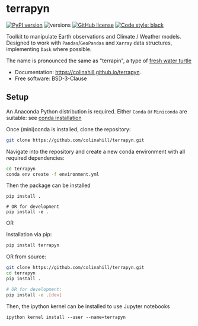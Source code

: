 # terrapyn

[![PyPI version](https://badge.fury.io/py/terrapyn.svg)](https://badge.fury.io/py/terrapyn)
![versions](https://img.shields.io/pypi/pyversions/terrapyn.svg)
[![GitHub license](https://img.shields.io/pypi/l/terrapyn)](https://github.com/colinahill/terrapyn/blob/main/LICENSE.md)
[![Code style: black](https://img.shields.io/badge/code%20style-black-000000.svg)](https://github.com/psf/black)

Toolkit to manipulate Earth observations and Climate / Weather models. Designed to work with `Pandas`/`GeoPandas` and `Xarray` data structures, implementing `Dask` where possible.

The name is pronounced the same as "terrapin", a type of [fresh water turtle](https://en.wikipedia.org/wiki/Terrapin)

- Documentation: https://colinahill.github.io/terrapyn.
- Free software: BSD-3-Clause

## Setup

An Anaconda Python distribution is required. Either `Conda` or `Miniconda` are suitable: see [conda installation](https://docs.conda.io/projects/conda/en/latest/user-guide/install/index.html)

Once (mini)conda is installed, clone the repository:

```bash
git clone https://github.com/colinahill/terrapyn.git
```

Navigate into the repository and create a new conda environment with all required dependencies:

```bash
cd terrapyn
conda env create -f environment.yml
```

Then the package can be installed

```
pip install .

# OR for development
pip install -e .
```

OR

Installation via pip:

```bash
pip install terrapyn
```

OR from source:

```bash
git clone https://github.com/colinahill/terrapyn.git
cd terrapyn
pip install .

# OR for development:
pip install -e .[dev]
```

Then, the ipython kernel can be installed to use Jupyter notebooks
```
ipython kernel install --user --name=terrapyn
```
